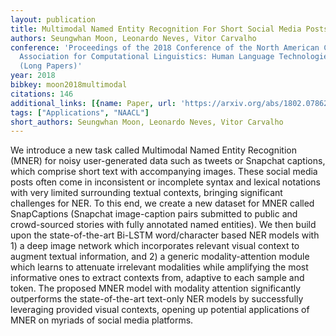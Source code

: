 ```yaml
---
layout: publication
title: Multimodal Named Entity Recognition For Short Social Media Posts
authors: Seungwhan Moon, Leonardo Neves, Vitor Carvalho
conference: 'Proceedings of the 2018 Conference of the North American Chapter of the
  Association for Computational Linguistics: Human Language Technologies, Volume 1
  (Long Papers)'
year: 2018
bibkey: moon2018multimodal
citations: 146
additional_links: [{name: Paper, url: 'https://arxiv.org/abs/1802.07862'}]
tags: ["Applications", "NAACL"]
short_authors: Seungwhan Moon, Leonardo Neves, Vitor Carvalho
---
```

We introduce a new task called Multimodal Named Entity Recognition (MNER) for
noisy user-generated data such as tweets or Snapchat captions, which comprise
short text with accompanying images. These social media posts often come in
inconsistent or incomplete syntax and lexical notations with very limited
surrounding textual contexts, bringing significant challenges for NER. To this
end, we create a new dataset for MNER called SnapCaptions (Snapchat
image-caption pairs submitted to public and crowd-sourced stories with fully
annotated named entities). We then build upon the state-of-the-art Bi-LSTM
word/character based NER models with 1) a deep image network which incorporates
relevant visual context to augment textual information, and 2) a generic
modality-attention module which learns to attenuate irrelevant modalities while
amplifying the most informative ones to extract contexts from, adaptive to each
sample and token. The proposed MNER model with modality attention significantly
outperforms the state-of-the-art text-only NER models by successfully
leveraging provided visual contexts, opening up potential applications of MNER
on myriads of social media platforms.